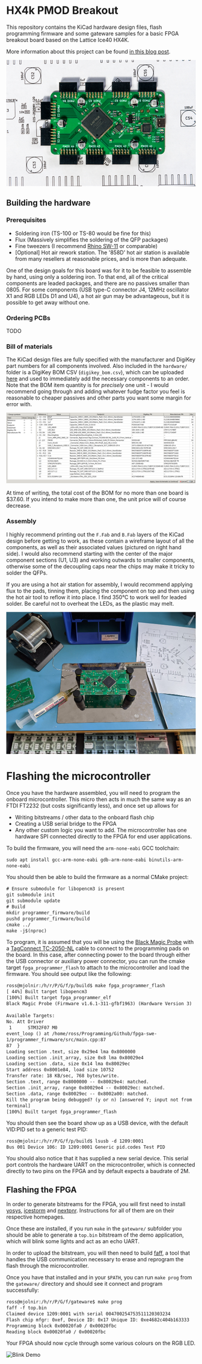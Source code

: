 # HX4k PMOD Breakout

This repository contains the KiCad hardware design files, flash programming
firmware and some gateware samples for a basic FPGA breakout board based on the
Lattice Ice40 HX4K.

More information about this project can be found
[in this blog post](https://rhye.org/post/fpgas-1-running-on-hardware/).

![Assembled Board](/img/hx4k_breakout_front_1000px.jpg)

## Building the hardware

### Prerequisites

- Soldering iron (TS-100 or TS-80 would be fine for this)
- Flux (Massively simplifies the soldering of the QFP packages)
- Fine tweezers (I recommend [Rhino SW-11](https://www.adafruit.com/product/3096) or comparable)
- [Optional] Hot air rework station. The '858D' hot air station is available
from many resellers at reasonable prices, and is more than adequate.

One of the design goals for this board was for it to be feasible to assemble by
hand, using only a soldering iron. To that end, all of the critical
components are leaded packages, and there are no passives smaller than 0805.
For some components (USB type-C connector J4, 12MHz oscillator X1 and RGB LEDs
D1 and U4), a hot air gun may be advantageous, but it is possible to get away
without one.

### Ordering PCBs

TODO

### Bill of materials

The KiCad design files are fully specified with the manufacturer and DigiKey
part numbers for all components involved. Also included in the `hardware/` folder
is a DigiKey BOM CSV (`digikey_bom.csv`), which can be uploaded
[here](https://www.digikey.com/BOM/) and used to immediately add the necessary
components to an order. Note that the BOM item quantity is for _precisely_ one
unit - I would recommend going through and adding whatever fudge factor you
feel is reasonable to cheaper passives and other parts you want some margin for
error with.

![BOM View](/img/bom.png)

At time of writing, the total cost of the BOM for no more than one board is $37.60.
If you intend to make more than one, the unit price will of course decrease.

### Assembly

I highly recommend printing out the `F.Fab` and `B.Fab` layers of the KiCad
design before getting to work, as these contain a wireframe layout of all the
components, as well as their associated values (pictured on right hand side). I
would also recommend starting with the center of the major component sections
(U1, U3) and working outwards to smaller components, otherwise some of the
decoupling caps near the chips may make it tricky to solder the QFPs.

If you are using a hot air station for assembly, I would recommend applying
flux to the pads, tinning them, placing the component on top and then using the
hot air tool to reflow it into place. I find 350°C to work well for leaded
solder. Be careful not to overheat the LEDs, as the plastic may melt.

![Board Assembly](/img/assembly.jpg)

# Flashing the microcontroller

Once you have the hardware assembled, you will need to program the onboard
microcontroller. This micro then acts in much the same way as an FTDI FT2232
(but costs significantly less), and once set up allows for

- Writing bitstreams / other data to the onboard flash chip
- Creating a USB serial bridge to the FPGA
- Any other custom logic you want to add. The microcontroller has one hardware
SPI connected directly to the FPGA for end user applications.

To build the firmware, you will need the `arm-none-eabi` GCC toolchain:

    sudo apt install gcc-arm-none-eabi gdb-arm-none-eabi binutils-arm-none-eabi

You should then be able to build the firmware as a normal CMake project:

    # Ensure submodule for libopencm3 is present
    git submodule init
    git submodule update
    # Build
    mkdir programmer_firmware/build
    pushd programmer_firmware/build
    cmake ../
    make -j$(nproc)

To program, it is assumed that you will be using the
[Black Magic Probe](https://1bitsquared.com/products/black-magic-probe)
with a
[TagConnect TC-2050-NL](https://www.tag-connect.com/product/tc2050-idc-nl-050-all)
cable to connect to the programming pads on the board. In this case, after
connecting power to the board through either the USB connector or auxiliary
power connector,  you can
run the cmake target `fpga_programmer_flash` to attach to the microcontroller
and load the firmware. You should see output like the following:

    ross@mjolnir:/h/r/P/G/f/p/build$ make fpga_programmer_flash
    [ 44%] Built target libopencm3
    [100%] Built target fpga_programmer_elf
    Black Magic Probe (Firmware v1.6.1-311-gfbf1963) (Hardware Version 3)

    Available Targets:
    No. Att Driver
     1      STM32F07 M0
    event_loop () at /home/ross/Programming/Github/fpga-swe-1/programmer_firmware/src/main.cpp:87
    87	}
    Loading section .text, size 0x29e4 lma 0x8000000
    Loading section .init_array, size 0x8 lma 0x80029e4
    Loading section .data, size 0x14 lma 0x80029ec
    Start address 0x8001e84, load size 10752
    Transfer rate: 18 KB/sec, 768 bytes/write.
    Section .text, range 0x8000000 -- 0x80029e4: matched.
    Section .init_array, range 0x80029e4 -- 0x80029ec: matched.
    Section .data, range 0x80029ec -- 0x8002a00: matched.
    Kill the program being debugged? (y or n) [answered Y; input not from terminal]
    [100%] Built target fpga_programmer_flash

You should then see the board show up as a USB device, with the default VID:PID
set to a generic test PID:

    ross@mjolnir:/h/r/P/G/f/p/build$ lsusb -d 1209:0001
    Bus 001 Device 106: ID 1209:0001 Generic pid.codes Test PID

You should also notice that it has supplied a new serial device. This serial
port controls the hardware UART on the microcontroller, which is connected
directly to two pins on the FPGA and by default expects a baudrate of 2M.

## Flashing the FPGA

In order to generate bitstreams for the FPGA, you will first need to install
[yosys](https://github.com/YosysHQ/yosys),
[icestorm](http://www.clifford.at/icestorm/)
and
[nextpnr](https://github.com/YosysHQ/nextpnr). Instructions for all of them are
on their respective homepages.

Once these are installed, if you run `make` in the `gateware/` subfolder you
should be able to generate a `top.bin` bitstream of the demo application, which
will blink some lights and act as an echo UART.

In order to upload the bitstream, you will then need to build
[faff](https://github.com/rschlaikjer/faff),
a tool that handles the USB communication necessary to erase and reprogram the
flash through the microcontroller.

Once you have that installed and in your `$PATH`, you can run `make prog` from
the `gateware/` directory and should see it connect and program successfully:

    ross@mjolnir:/h/r/P/G/f/gateware$ make prog
    faff -f top.bin
    Claimed device 1209:0001 with serial 004700254753511120303234
    Flash chip mfgr: 0xef, Device ID: 0x17 Unique ID: 0xe4682c404b163333
    Programming block 0x00020fa0 / 0x00020fbc
    Reading block 0x00020fa0 / 0x00020fbc

Your FPGA should now cycle through some various colours on the RGB LED.

![Blink Demo](/img/blink_light.gif)

